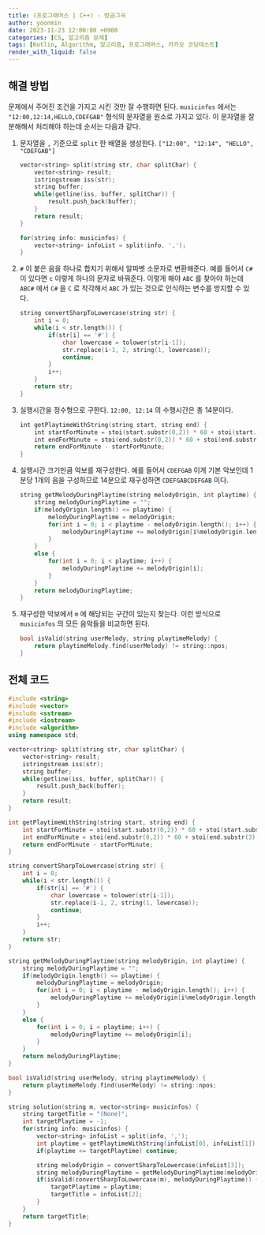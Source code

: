 ```yaml
---
title: (프로그래머스 | C++) - 방금그곡
author: yoonmin
date: 2023-11-23 12:00:00 +0900
categories: [CS, 알고리즘 문제]
tags: [Kotlin, Algorithm, 알고리즘, 프로그래머스, 카카오 코딩테스트]
render_with_liquid: false
---
```


## 해결 방법

문제에서 주어진 조건을 가지고 시킨 것만 잘 수행하면 된다. `musicinfos` 에서는 `"12:00,12:14,HELLO,CDEFGAB"` 형식의 문자열을 원소로 가지고 있다. 이 문자열을 잘 분해해서 처리해야 하는데 순서는 다음과 같다.

1. 문자열을 `,` 기준으로 `split` 한 배열을 생성한다.  `["12:00", "12:14", "HELLO", "CDEFGAB"]` 

   ```c++
   vector<string> split(string str, char splitChar) {
       vector<string> result;
       istringstream iss(str);
       string buffer;
       while(getline(iss, buffer, splitChar)) {
           result.push_back(buffer);
       }
       return result;
   }
   
   for(string info: musicinfos) {
       vector<string> infoList = split(info, ',');
   }
   ```

2. `#` 이 붙은 음을 하나로 합치기 위해서 알파벳 소문자로 변환해준다. 예를 들어서 `C#` 이 있다면 `c` 이렇게 하나의 문자로 바꿔준다. 이렇게 해야 `ABC` 를 찾아야 하는데 `ABC#` 에서 `C#` 을 `C` 로 착각해서 `ABC` 가 있는 것으로 인식하는 변수를 방지할 수 있다.

   ```c++
   string convertSharpToLowercase(string str) {
       int i = 0;
       while(i < str.length()) {
           if(str[i] == '#') {
               char lowercase = tolower(str[i-1]);
               str.replace(i-1, 2, string(1, lowercase));
               continue;
           }
           i++;
       }
       return str;
   }
   ```

   

3. 실행시간을 정수형으로 구한다.  `12:00, 12:14` 의 수행시간은 총 14분이다.

   ```kotlin
   int getPlaytimeWithString(string start, string end) {
       int startForMinute = stoi(start.substr(0,2)) * 60 + stoi(start.substr(3));
       int endForMinute = stoi(end.substr(0,2)) * 60 + stoi(end.substr(3));
       return endForMinute - startForMinute;
   }
   ```

4. 실행시간 크기만큼 악보를 재구성한다. 예를 들어서  `CDEFGAB` 이게 기본 악보인데 1분당 1개의 음을 구성하므로 14분으로 재구성하면 `CDEFGABCDEFGAB` 이다.

   ```c++
   string getMelodyDuringPlaytime(string melodyOrigin, int playtime) {
       string melodyDuringPlaytime = "";
       if(melodyOrigin.length() <= playtime) {
           melodyDuringPlaytime = melodyOrigin;
           for(int i = 0; i < playtime - melodyOrigin.length(); i++) {
               melodyDuringPlaytime += melodyOrigin[i%melodyOrigin.length()];
           }
       }
       else {
           for(int i = 0; i < playtime; i++) {
               melodyDuringPlaytime += melodyOrigin[i];
           }
       }
       return melodyDuringPlaytime;
   }
   ```

5. 재구성한 악보에서 `m` 에 해당되는 구간이 있는지 찾는다. 이런 방식으로 `musicinfos` 의 모든 음악들을 비교하면 된다.

   ```c++
   bool isValid(string userMelody, string playtimeMelody) {
       return playtimeMelody.find(userMelody) != string::npos;
   }
   ```

   

## 전체 코드

```c++
#include <string>
#include <vector>
#include <sstream>
#include <iostream>
#include <algorithm>
using namespace std;

vector<string> split(string str, char splitChar) {
    vector<string> result;
    istringstream iss(str);
    string buffer;
    while(getline(iss, buffer, splitChar)) {
        result.push_back(buffer);
    }
    return result;
}

int getPlaytimeWithString(string start, string end) {
    int startForMinute = stoi(start.substr(0,2)) * 60 + stoi(start.substr(3));
    int endForMinute = stoi(end.substr(0,2)) * 60 + stoi(end.substr(3));
    return endForMinute - startForMinute;
}

string convertSharpToLowercase(string str) {
    int i = 0;
    while(i < str.length()) {
        if(str[i] == '#') {
            char lowercase = tolower(str[i-1]);
            str.replace(i-1, 2, string(1, lowercase));
            continue;
        }
        i++;
    }
    return str;
}

string getMelodyDuringPlaytime(string melodyOrigin, int playtime) {
    string melodyDuringPlaytime = "";
    if(melodyOrigin.length() <= playtime) {
        melodyDuringPlaytime = melodyOrigin;
        for(int i = 0; i < playtime - melodyOrigin.length(); i++) {
            melodyDuringPlaytime += melodyOrigin[i%melodyOrigin.length()];
        }
    }
    else {
        for(int i = 0; i < playtime; i++) {
            melodyDuringPlaytime += melodyOrigin[i];
        }
    }
    return melodyDuringPlaytime;
}

bool isValid(string userMelody, string playtimeMelody) {
    return playtimeMelody.find(userMelody) != string::npos;
}

string solution(string m, vector<string> musicinfos) {
    string targetTitle = "(None)";
    int targetPlaytime = -1;
    for(string info: musicinfos) {
        vector<string> infoList = split(info, ',');
        int playtime = getPlaytimeWithString(infoList[0], infoList[1]);
        if(playtime <= targetPlaytime) continue;

        string melodyOrigin = convertSharpToLowercase(infoList[3]);
        string melodyDuringPlaytime = getMelodyDuringPlaytime(melodyOrigin, playtime);
        if(isValid(convertSharpToLowercase(m), melodyDuringPlaytime)) {
            targetPlaytime = playtime;
            targetTitle = infoList[2];
        }
    }
    return targetTitle;
}
```

